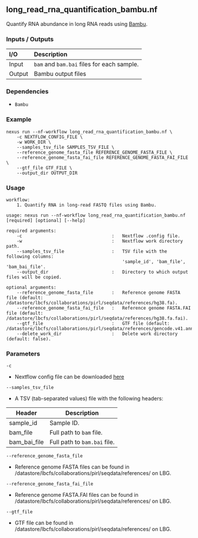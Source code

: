## long_read_rna_quantification_bambu.nf

Quantify RNA abundance in long RNA reads using [Bambu](https://github.com/GoekeLab/bambu).

### Inputs / Outputs

| I/O    | Description                                |
|:-------|:-------------------------------------------|
| Input  | `bam` and `bam.bai` files for each sample. | 
| Output | Bambu output files                         |

### Dependencies

* `Bambu`

### Example

```
nexus run --nf-workflow long_read_rna_quantification_bambu.nf \
    -c NEXTFLOW_CONFIG_FILE \
    -w WORK_DIR \
    --samples_tsv_file SAMPLES_TSV_FILE \
    --reference_genome_fasta_file REFERENCE_GENOME_FASTA_FILE \
    --reference_genome_fasta_fai_file REFERENCE_GENOME_FASTA_FAI_FILE \
    --gtf_file GTF_FILE \
    --output_dir OUTPUT_DIR
```

### Usage

```
workflow:
    1. Quantify RNA in long-read FASTQ files using Bambu.

usage: nexus run --nf-workflow long_read_rna_quantification_bambu.nf [required] [optional] [--help]

required arguments:
    -c                                  :   Nextflow .config file.
    -w                                  :   Nextflow work directory path.
    --samples_tsv_file                  :   TSV file with the following columns:
                                            'sample_id', 'bam_file', 'bam_bai_file'.
    --output_dir                        :   Directory to which output files will be copied.

optional arguments:
    --reference_genome_fasta_file       :   Reference genome FASTA file (default: /datastore/lbcfs/collaborations/pirl/seqdata/references/hg38.fa).
    --reference_genome_fasta_fai_file   :   Reference genome FASTA.FAI file (default: /datastore/lbcfs/collaborations/pirl/seqdata/references/hg38.fa.fai).
    --gtf_file                          :   GTF file (default: /datastore/lbcfs/collaborations/pirl/seqdata/references/gencode.v41.annotation.gtf)
    --delete_work_dir                   :   Delete work directory (default: false).
```

### Parameters

`-c`
* Nextflow config file can be downloaded [here](https://github.com/pirl-unc/nexus/tree/main/nextflow)

`--samples_tsv_file`
* A TSV (tab-separated values) file with the following headers:

| Header       | Description                  |
|--------------|------------------------------|
| sample_id    | Sample ID.                   |
| bam_file     | Full path to `bam` file.     |
| bam_bai_file | Full path to `bam.bai` file. |

`--reference_genome_fasta_file`
* Reference genome FASTA files can be found in /datastore/lbcfs/collaborations/pirl/seqdata/references/ on LBG.

`--reference_genome_fasta_fai_file`
* Reference genome FASTA.FAI files can be found in /datastore/lbcfs/collaborations/pirl/seqdata/references/ on LBG.

`--gtf_file`
* GTF file can be found in /datastore/lbcfs/collaborations/pirl/seqdata/references/ on LBG.

